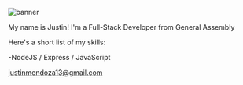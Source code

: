 

<img src='https://i.imgur.com/c8pvNHX.png' alt="banner"></img>

My name is Justin! I'm a Full-Stack Developer from General Assembly

Here's a short list of my skills:


-NodeJS / Express / JavaScript



justinmendoza13@gmail.com
